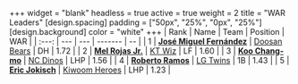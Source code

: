 +++
widget = "blank"
headless = true
active = true
weight = 2
title = "WAR Leaders"
[design.spacing]
padding = ["50px", "25%", "0px", "25%"]
[design.background]
color = "white"
+++
| Rank | Name | Team | Position | WAR |
| :---: | --- | --- | ------- | -- |
| 1 | [**José Miguel Fernández**](/players/12514) | [Doosan Bears](/teams/DoosanBears) | DH | 1.72 |
| 2 | [**Mel Rojas Jr.**](/players/11380) | [KT Wiz](/teams/KTWiz) | LF | 1.60 |
| 3 | [**Koo Chang-mo**](/players/7698) | [NC Dinos](/teams/NCDinos) | LHP | 1.56 |
| 4 | [**Roberto Ramos**](/players/13795) | [LG Twins](/teams/LGTwins) | 1B | 1.43 |
| 5 | [**Eric Jokisch**](/players/12885) | [Kiwoom Heroes](/teams/KiwoomHeroes) | LHP | 1.23 |
